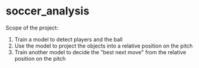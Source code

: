 # soccer_analysis

Scope of the project:

1. Train a model to detect players and the ball
2. Use the model to project the objects into a relative position on the pitch
3. Train another model to decide the "best next move" from the relative position on the pitch